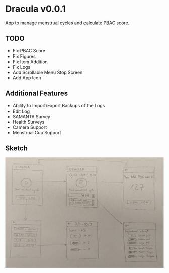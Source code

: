 # Dracula v0.0.1
App to manage menstrual cycles and calculate PBAC score.

## TODO
* Fix PBAC Score
* Fix Figures
* Fix Item Addition
* Fix Logs
* Add Scrollable Menu Stop Screen
* Add App Icon

## Additional Features
* Ability to Import/Export Backups of the Logs
* Edit Log
* SAMANTA Survey
* Health Surveys
* Camera Support
* Menstrual Cup Support

## Sketch 
<img src="Figures/sketch.jpg"/>
